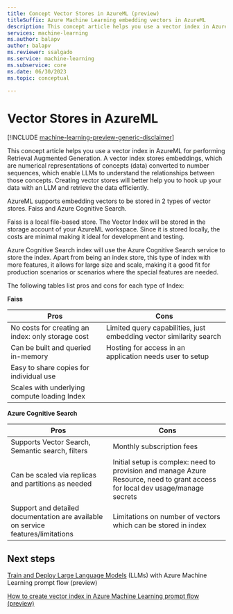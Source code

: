 ```yaml
---
title: Concept Vector Stores in AzureML (preview)
titleSuffix: Azure Machine Learning embedding vectors in AzureML
description: This concept article helps you use a vector index in AzureML for performing Retrieval Augmented Generation.
services: machine-learning
ms.author: balapv
author: balapv
ms.reviewer: ssalgado
ms.service: machine-learning
ms.subservice: core
ms.date: 06/30/2023
ms.topic: conceptual

---
```


# Vector Stores in AzureML

[!INCLUDE [machine-learning-preview-generic-disclaimer](../../includes/machine-learning-preview-generic-disclaimer.md)]

This concept article helps you use a vector index in AzureML for performing Retrieval Augmented Generation. A vector index stores embeddings, which are numerical representations of concepts (data) converted to number sequences, which enable LLMs to understand the relationships between those concepts. Creating vector stores will better help you to hook up your data with an LLM and retrieve the data efficiently.

AzureML supports embedding vectors to be stored in 2 types of vector stores. Faiss and Azure Cognitive Search.

Faiss is a local file-based store. The Vector Index will be stored in the storage account of your AzureML workspace. Since it is stored locally, the costs are minimal making it ideal for development and testing.

Azure Cognitive Search index will use the Azure Cognitive Search service to store the index. Apart from being an index store, this type of index with more features, it allows for large size and scale, making it a good fit for production scenarios or scenarios where the special features are needed.


The following tables list pros and cons for each type of Index:

**Faiss**

| Pros	| Cons |
| ----------- | ----------- |
| No costs for creating an index: only storage cost | Limited query capabilities, just embedding vector similarity search | 
| Can be built and queried in-memory | Hosting for access in an application needs user to setup |
| Easy to share copies for individual use |  | 
| Scales with underlying compute loading Index |  | 

 

**Azure Cognitive Search**

 
| Pros	| Cons |
| ----------- | ----------- |
| Supports Vector Search, Semantic search, filters | Monthly subscription fees | 
| Can be scaled via replicas and partitions as needed | Initial setup is complex: need to provision and manage Azure Resource, need to grant access for local dev usage/manage secrets |
| Support and detailed documentation are available on service features/limitations | Limitations on number of vectors which can be stored in index | 

## Next steps

[Train and Deploy Large Language Models](how-to-train-promptflow.md) (LLMs) with Azure Machine Learning prompt flow (preview)

[How to create vector index in Azure Machine Learning prompt flow (preview)](how-to-create-vector-index.md)


 